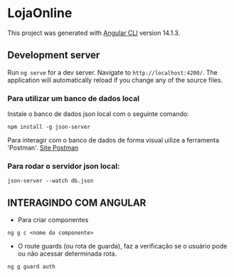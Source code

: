 # LojaOnline

This project was generated with [Angular CLI](https://github.com/angular/angular-cli) version 14.1.3.

## Development server

Run `ng serve` for a dev server. Navigate to `http://localhost:4200/`. The application will automatically reload if you change any of the source files.


### Para utilizar um banco de dados local

Instale o banco de dados json local com o seguinte comando:

```
npm install -g json-server
```

Para interagir com o banco de dados de forma visual uilize a ferramenta 'Postman'.
[Site Postman](https://www.postman.com/)

### Para rodar o servidor json local:
```
json-server --watch db.json
```

## INTERAGINDO COM ANGULAR

- Para criar componentes
```
ng g c <nome do componente>
```
- O route guards (ou rota de guarda), faz a verificação se o usuário pode ou não acessar determinada rota.
```
ng g guard auth
``` 


